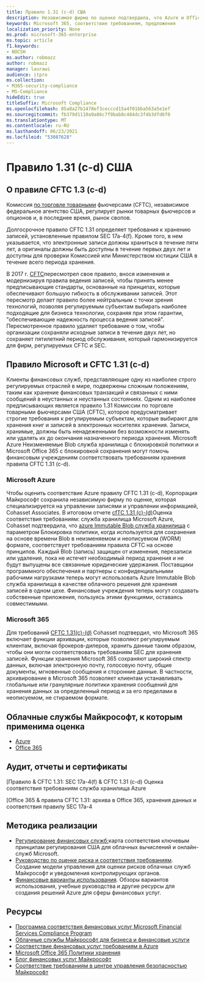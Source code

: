 ```yaml
---
title: Правило 1.31 (c-d) США
description: Независимая фирма по оценке подтвердила, что Azure и Office 365 могут помочь финансовым фирмам соответствовать требованиям к хранению записей CFTC 1.31 и неоменяемым требованиям к хранению.
keywords: Microsoft 365, соответствие требованиям, предложения
localization_priority: None
ms.prod: microsoft-365-enterprise
ms.topic: article
f1.keywords:
- NOCSH
ms.author: robmazz
author: robmazz
manager: laurawi
audience: itpro
ms.collection:
- M365-security-compliance
- MS-Compliance
hideEdit: true
titleSuffix: Microsoft Compliance
ms.openlocfilehash: 85a8a27b1478ef3cecccd15a4f01bba563a5e1ef
ms.sourcegitcommit: fb379d1110a9a86c7f9bab8c484dc3f4b3dfd6f0
ms.translationtype: MT
ms.contentlocale: ru-RU
ms.lasthandoff: 06/23/2021
ms.locfileid: "53087628"
---
```

# <a name="commodity-futures-trading-commission-cftc-rule-131c-d-united-states"></a>Правило 1.31 (c-d) США

## <a name="about-cftc-rule-13c-d"></a>О правиле CFTC 1.3 (c-d)

Комиссия [по торговле товарными](https://www.cftc.gov/) фьючерсами (CFTC), независимое федеральное агентство США, регулирует рынки товарных фьючерсов и опционов и, в последнее время, рынок свопов.  
  
Долгосрочное правило CFTC 1.31 определяет требования к хранению записей, установленные правилом SEC 17a-4(f). Кроме того, в нем указывается, что электронные записи должны храниться в течение пяти лет, а оригиналы должны быть доступны в течение первых двух лет и доступны для проверки Комиссией или Министерством юстиции США в течение всего периода хранения.  
  
В 2017 г. [CFTC](https://www.cftc.gov/sites/default/files/idc/groups/public/@lrfederalregister/documents/file/2017-11014a.pdf)пересмотрел свое правило, внося изменения и модернизируя правила ведения записей, чтобы принять менее предписывающие стандарты, основанные на принципах, которые обеспечивают большую гибкость в обслуживании записей. Этот пересмотр делает правило более нейтральным с точки зрения технологий, позволяя регулируемым субъектам выбирать наиболее подходящие для бизнеса технологии, сохраняя при этом гарантии, "обеспечивающие надежность процесса ведения записей". Пересмотренное правило удаляет требование о том, чтобы организации сохраняли исходные записи в течение двух лет, но сохраняет пятилетний период обслуживания, который гармонизируется для фирм, регулируемых CFTC и SEC.

## <a name="microsoft-and-cftc-rule-131c-d"></a>Правило Microsoft и CFTC 1.31 (c-d)

Клиенты финансовых служб, представляющие одну из наиболее строго регулируемых отраслей в мире, подвержены сложным положениям, таким как хранение финансовых транзакций и связанных с ними сообщений в неустанных и неустанных состояниях. Одним из наиболее предписывающих является правило 1.31 Комиссии по торговле товарными фьючерсами США (CFTC), которое предусматривает строгие требования к регулируемым субъектам, которые выбирают для хранения книг и записей в электронных носителях хранения. Записи, хранимые, должны быть ненадеженными без возможности изменять или удалять их до окончания назначенного периода хранения. Microsoft Azure Неизменяемые Blob служба хранилища с блокировкой политики и Microsoft Office 365 с блокировкой сохранения могут помочь финансовым учреждениям соответствовать требованиям хранения правила CFTC 1.31 (c-d).

### <a name="microsoft-azure"></a>Microsoft Azure

Чтобы оценить соответствие Azure правилу CFTC 1.31 (c-d), Корпорация Майкрософт сохранила независимую фирму по оценке, которая специализируется на управлении записями и управлении информацией, Cohasset Associates. В итоговом отчете [cfTC 1.31 (c)-(d)](https://servicetrust.microsoft.com/ViewPage/MSComplianceGuide?command=Download&downloadType=Document&downloadId=19b08fd4-d276-43e8-9461-715981d0ea20&docTab=4ce99610-c9c0-11e7-8c2c-f908a777fa4d_GRC_Assessment_Reports)Оценка соответствия требованиям: служба хранилища Microsoft Azure, Cohasset подтвердила, что [azure Immutable Blob служба хранилища](/azure/storage/blobs/storage-blob-immutable-storage) с параметром Блокировка политики, когда используется для сохранения на основе времени Blob в неизменяемом и неописуемом (WORM) формате, соответствует требованиям правила CFTC на основе принципов. Каждый Blob (запись) защищен от изменения, перезаписи или удаления, пока не истечет необходимый период хранения и не будут выпущены все связанные юридические удержания. Поставщики программного обеспечения и партнеры с конфиденциальными рабочими нагрузками теперь могут использовать Azure Immutable Blob служба хранилища в качестве облачного решения для хранения записей в одном цехе. Финансовые учреждения теперь могут создавать собственные приложения, пользуясь этими функциями, оставаясь совместимыми.

### <a name="microsoft-365"></a>Microsoft 365

Для требований [CFTC 1.31(c)-(d)](/microsoft-365/compliance/retention-regulatory-requirements#sec-17a-4f-finra-4511c-and-cftc-131c-d) Cohasset подтвердил, что Microsoft 365 включает функции архивации, которые позволяют регулируемым клиентам, включая брокеров-дилеров, хранить данные таким образом, чтобы они могли соответствовать требованиям SEC для хранения записей. Функции хранения Microsoft 365 сохраняют широкий спектр данных, включая электронную почту, голосовую почту, общие документы, мгновенные сообщения и сторонние данные. В частности, архивирование в Microsoft 365 позволяет клиентам устанавливать глобальные или гранулярные политики хранения сообщений для хранения данных за определенный период и за его пределами в неописуемом, не стираемом формате.

## <a name="microsoft-in-scope-cloud-services"></a>Облачные службы Майкрософт, к которым применима оценка

- [Azure](https://aka.ms/AzureCompliance)
- [Office 365](https://aka.ms/o365-compliance-framework)

## <a name="audits-reports-and-certificates"></a>Аудит, отчеты и сертификаты

[Правило & CFTC 1.31: SEC 17a-4(f) & CFTC 1.31 (c-d) Оценка соответствия требованиям служба хранилища Azure

[Office 365 & правила CFTC 1.31: архива в Office 365, хранения данных и соответствия правилу SEC 17a-4

## <a name="how-to-implement"></a>Методика реализации

- [Регулирование финансовых служб:](https://servicetrust.microsoft.com/ViewPage/TrustDocuments?command=Download&downloadType=Document&downloadId=5b483567-00b0-4d86-96ae-ee887dadb61c&docTab=6d000410-c9e9-11e7-9a91-892aae8839ad_Compliance_Guides)карта соответствия ключевым принципам регулирования США для облачных вычислений и онлайн-служб Microsoft.
- [Руководство по оценке риска и соответствия требованиям](https://aka.ms/RiskGovernanceGuide). Создание модели управления для оценки рисков облачных служб Майкрософт и уведомления контролирующих органов.
- [Финансовые варианты использования](/azure/industry/financial/). Обзоры вариантов использования, учебные руководства и другие ресурсы для создания решений Azure для сферы финансовых услуг.

## <a name="resources"></a>Ресурсы

- [Программа соответствия финансовых услуг Microsoft Financial Services Compliance Program](https://aka.ms/FSCP-Print)
- [Облачные службы Майкрософт для бизнеса и финансовые услуги](https://www.microsoft.com/trustcenter/cloudservices/financialservices)
- [Соответствие финансовых услуг требованиям в Azure](https://azure.microsoft.com/resources/videos/azurecon-2015-financial-services-compliance-in-azure/)
- [Microsoft Office 365 Политики хранения](/office365/securitycompliance/retention-policies)
- [Блог финансовых услуг Майкрософт](https://techcommunity.microsoft.com/t5/Financial-Services-Blog/bg-p/FinancialServicesBlog)
- [Соответствие требованиям в центре управления безопасностью Майкрософт](https://www.microsoft.com/trust-center/compliance/compliance-overview)
